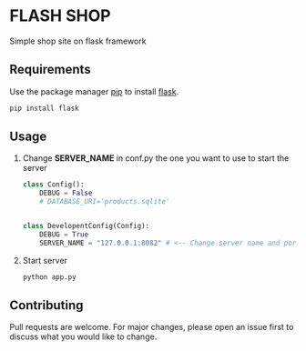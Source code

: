 # FLASH SHOP

Simple shop site on flask framework

## Requirements

Use the package manager [pip](https://pip.pypa.io/en/stable/) to install [flask](http://flask.pocoo.org).

```bash
pip install flask
```

## Usage

1. Change **SERVER_NAME** in conf.py the one you want to use to start the server
    ```python
    class Config():
        DEBUG = False
        # DATABASE_URI='products.sqlite'
    
    
    class DevelopentConfig(Config):
        DEBUG = True
        SERVER_NAME = "127.0.0.1:8082" # <-- Change server name and port
    ```
2. Start server
    ```bash
    python app.py
    ```
 
## Contributing
Pull requests are welcome. For major changes, please open an issue first to discuss what you would like to change.
